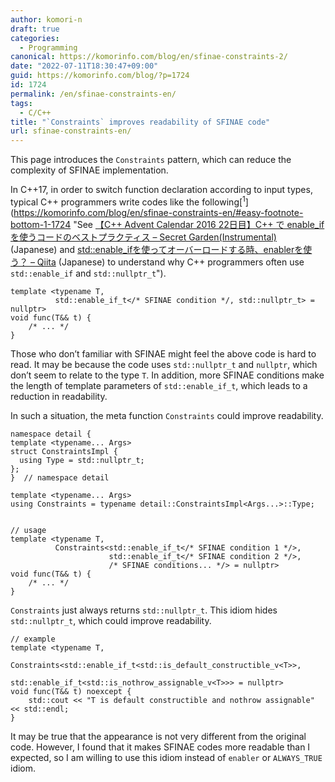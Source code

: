 ```yaml
---
author: komori-n
draft: true
categories:
  - Programming
canonical: https://komorinfo.com/blog/en/sfinae-constraints-2/
date: "2022-07-11T18:30:47+09:00"
guid: https://komorinfo.com/blog/?p=1724
id: 1724
permalink: /en/sfinae-constraints-en/
tags:
  - C/C++
title: "`Constraints` improves readability of SFINAE code"
url: sfinae-constraints-en/
---
```


This page introduces the `Constraints` pattern, which can reduce the complexity of SFINAE implementation.

In C++17, in order to switch function declaration according to input types, typical C++ programmers write codes like the following<span class="easy-footnote-margin-adjust" id="easy-footnote-1-1724"></span><span class="easy-footnote">[<sup>1</sup>](https://komorinfo.com/blog/en/sfinae-constraints-en/#easy-footnote-bottom-1-1724 "See <a href="https://secret-garden.hatenablog.com/entry/2016/12/22/032008">【C++ Advent Calendar 2016 22日目】C++ で enable_if を使うコードのベストプラクティス &#8211; Secret Garden(Instrumental)</a> (Japanese) and <a href="https://qiita.com/kazatsuyu/items/203584ef4cb8b9e52462">std::enable_ifを使ってオーバーロードする時、enablerを使う？ &#8211; Qiita</a> (Japanese) to understand why C++ programmers often use <code>std::enable_if</code> and <code>std::nullptr_t</code>")</span>.

```
template <typename T,
          std::enable_if_t</* SFINAE condition */, std::nullptr_t> = nullptr>
void func(T&& t) {
    /* ... */
}
```

Those who don’t familiar with SFINAE might feel the above code is hard to read. It may be because the code uses `std::nullptr_t` and `nullptr`, which don’t seem to relate to the type `T`. In addition, more SFINAE conditions make the length of template parameters of `std::enable_if_t`, which leads to a reduction in readability.

In such a situation, the meta function `Constraints` could improve readability.

```
namespace detail {
template <typename... Args>
struct ConstraintsImpl {
  using Type = std::nullptr_t;
};
}  // namespace detail

template <typename... Args>
using Constraints = typename detail::ConstraintsImpl<Args...>::Type;


// usage
template <typename T,
          Constraints<std::enable_if_t</* SFINAE condition 1 */>,
                      std::enable_if_t</* SFINAE condition 2 */>,
                      /* SFINAE conditions... */> = nullptr>
void func(T&& t) {
    /* ... */
}
```

`Constraints` just always returns `std::nullptr_t`. This idiom hides `std::nullptr_t`, which could improve readability.

```
// example
template <typename T,
          Constraints<std::enable_if_t<std::is_default_constructible_v<T>>,
                      std::enable_if_t<std::is_nothrow_assignable_v<T>>> = nullptr>
void func(T&& t) noexcept {
    std::cout << "T is default constructible and nothrow assignable" << std::endl;
}
```

It may be true that the appearance is not very different from the original code. However, I found that it makes SFINAE codes more readable than I expected, so I am willing to use this idiom instead of `enabler` or `ALWAYS_TRUE` idiom.
